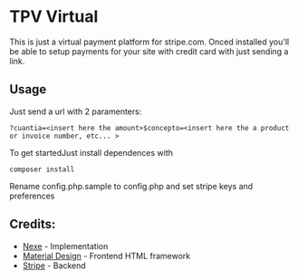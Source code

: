# TPV Virtual

This is just a virtual payment platform for stripe.com. Onced installed you'll be able to setup payments for your site with credit card with just sending a link.

## Usage

Just send a url with 2 paramenters:

```
?cuantia=<insert here the amount>$concepto=<insert here the a product or invoice number, etc... >

```

To get startedJust install dependences with
```
composer install

```
Rename config.php.sample to config.php and set stripe keys and preferences

## Credits:
* [Nexe](https://nexe.ws) - Implementation
* [Material Design](https://getmdl.io) - Frontend HTML framework
* [Stripe](https://stripe.com) - Backend
